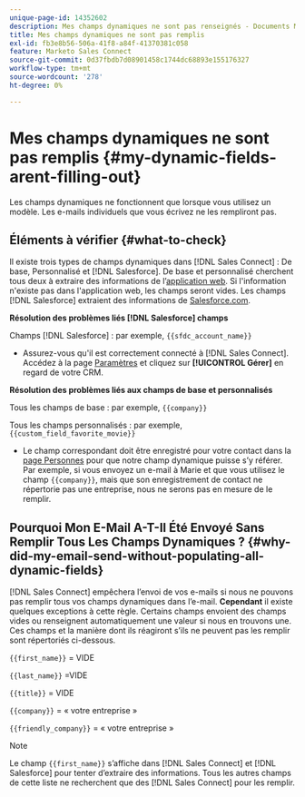 ```yaml
---
unique-page-id: 14352602
description: Mes champs dynamiques ne sont pas renseignés - Documents Marketo - Documentation du produit
title: Mes champs dynamiques ne sont pas remplis
exl-id: fb3e8b56-506a-41f8-a84f-41370381c058
feature: Marketo Sales Connect
source-git-commit: 0d37fbdb7d08901458c1744dc68893e155176327
workflow-type: tm+mt
source-wordcount: '278'
ht-degree: 0%

---
```


# Mes champs dynamiques ne sont pas remplis {#my-dynamic-fields-arent-filling-out}

Les champs dynamiques ne fonctionnent que lorsque vous utilisez un modèle. Les e-mails individuels que vous écrivez ne les rempliront pas.

## Éléments à vérifier {#what-to-check}

Il existe trois types de champs dynamiques dans [!DNL Sales Connect] : De base, Personnalisé et [!DNL Salesforce]. De base et personnalisé cherchent tous deux à extraire des informations de l’[application web](https://toutapp.com/login). Si l&#39;information n&#39;existe pas dans l&#39;application web, les champs seront vides. Les champs [!DNL Salesforce] extraient des informations de [Salesforce.com](https://salesforce.com).

**Résolution des problèmes liés [!DNL Salesforce] champs**

Champs [!DNL Salesforce] : par exemple, `{{sfdc_account_name}}`

* Assurez-vous qu&#39;il est correctement connecté à [!DNL Sales Connect]. Accédez à la page [Paramètres](https://toutapp.com/login) et cliquez sur **[!UICONTROL Gérer]** en regard de votre CRM.

**Résolution des problèmes liés aux champs de base et personnalisés**

Tous les champs de base : par exemple, `{{company}}`

Tous les champs personnalisés : par exemple, `{{custom_field_favorite_movie}}`

* Le champ correspondant doit être enregistré pour votre contact dans la [page Personnes](https://toutapp.com/next#relationships) pour que notre champ dynamique puisse s’y référer. Par exemple, si vous envoyez un e-mail à Marie et que vous utilisez le champ `{{company}}`, mais que son enregistrement de contact ne répertorie pas une entreprise, nous ne serons pas en mesure de le remplir.

## Pourquoi Mon E-Mail A-T-Il Été Envoyé Sans Remplir Tous Les Champs Dynamiques ? {#why-did-my-email-send-without-populating-all-dynamic-fields}

[!DNL Sales Connect] empêchera l’envoi de vos e-mails si nous ne pouvons pas remplir tous vos champs dynamiques dans l’e-mail. **Cependant** il existe quelques exceptions à cette règle. Certains champs envoient des champs vides ou renseignent automatiquement une valeur si nous en trouvons une. Ces champs et la manière dont ils réagiront s’ils ne peuvent pas les remplir sont répertoriés ci-dessous.

`{{first_name}}` = VIDE

`{{last_name}}` =VIDE

`{{title}}` = VIDE

`{{company}}` = « votre entreprise »

`{{friendly_company}}` = « votre entreprise »

>[!NOTE]
>
>Le champ `{{first_name}}` s’affiche dans [!DNL Sales Connect] et [!DNL Salesforce] pour tenter d’extraire des informations. Tous les autres champs de cette liste ne recherchent que des [!DNL Sales Connect] pour les remplir.
